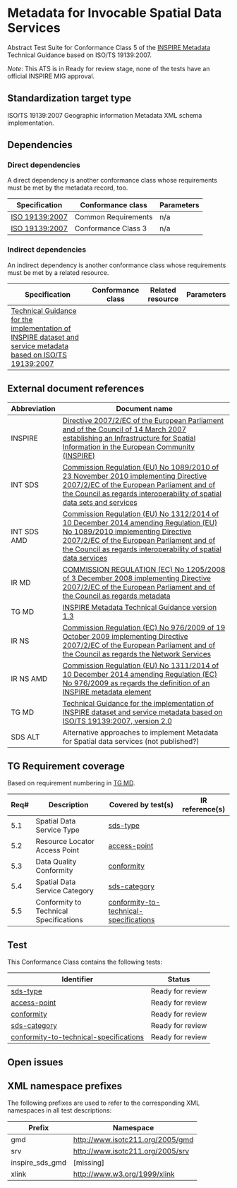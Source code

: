 # Metadata for Invocable Spatial Data Services 

Abstract Test Suite for Conformance Class 5 of the [INSPIRE Metadata](http://inspire.ec.europa.eu/id/ats/metadata/2.0) Technical Guidance 
based on ISO/TS 19139:2007.

*Note*: This ATS is in Ready for review stage, none of the tests have an official INSPIRE MIG approval.
## Standardization target type

 ISO/TS 19139:2007 Geographic information Metadata XML schema implementation.

## Dependencies

### Direct dependencies

A direct dependency is another conformance class whose requirements must be met by the metadata record, too.

| Specification | Conformance class | Parameters | 
| ------------- | ----------------- | ---------- |
| [ISO 19139:2007](http://inspire.ec.europa.eu/id/ats/metadata/2.0/common) | Common Requirements | n/a |
| [ISO 19139:2007](#http://inspire.ec.europa.eu/id/ats/metadata/2.0/sds) | Conformance Class 3 | n/a |

### Indirect dependencies

An indirect dependency is another conformance class whose requirements must be met by a related resource.

| Specification | Conformance class | Related resource | Parameters |
| ------------- | ----------------- | ---------------- | ---------- |
| [Technical Guidance for the implementation of INSPIRE dataset and service metadata based on ISO/TS 19139:2007](#ref_TG_MD) |
 
## External document references

| Abbreviation | Document name                       |
| ------------ | ----------------------------------- |
| INSPIRE <a name="ref_INSPIRE"></a> | [Directive 2007/2/EC of the European Parliament and of the Council of 14 March 2007 establishing an Infrastructure for Spatial Information in the European Community (INSPIRE)](http://eur-lex.europa.eu/legal-content/EN/TXT/PDF/?uri=CELEX:32007L0002&from=EN)
| INT SDS <a name="ref_INT_SDS"></a> | [Commission Regulation (EU) No 1089/2010 of 23 November 2010 implementing Directive 2007/2/EC of the European Parliament and of the Council as regards interoperability of spatial data sets and services](http://eur-lex.europa.eu/legal-content/EN/TXT/PDF/?uri=OJ:L:2010:323:FULL&from=EN)
| INT SDS AMD <a name="ref_INT_SDS_AMD"></a> | [Commission Regulation (EU) No 1312/2014 of 10 December 2014 amending Regulation (EU) No 1089/2010 implementing Directive 2007/2/EC of the European Parliament and of the Council as regards interoperability of spatial data services](http://eur-lex.europa.eu/legal-content/EN/TXT/PDF/?uri=CELEX:32014R1312&from=EN)
| IR MD <a name="ref_IR_MD"></a>  | [COMMISSION REGULATION (EC) No 1205/2008 of 3 December 2008 implementing Directive 2007/2/EC of the European Parliament and of the Council as regards metadata](http://eur-lex.europa.eu/LexUriServ/LexUriServ.do?uri=OJ:L:2008:326:0012:0030:EN:PDF)
| TG MD <a name="ref_TG_MD"></a> | [INSPIRE Metadata Technical Guidance version 1.3](http://inspire.jrc.ec.europa.eu/documents/Metadata/MD_IR_and_ISO_20131029.pdf)
| IR NS <a name="ref_IR_NS"></a>   | [Commission Regulation (EC) No 976/2009 of 19 October 2009 implementing Directive 2007/2/EC of the European Parliament and of the Council as regards the Network Services](http://eur-lex.europa.eu/legal-content/EN/TXT/PDF/?uri=CELEX:32009R0976&from=EN)
| IR NS AMD <a name="ref_IR_NS_AMD"></a> | [Commission Regulation (EU) No 1311/2014 of 10 December 2014 amending Regulation (EC) No 976/2009 as regards the definition of an INSPIRE metadata element](http://eur-lex.europa.eu/legal-content/EN/TXT/PDF/?uri=CELEX:32014R1311&from=EN)
| TG MD <a name="ref_TG_MD"></a> | [Technical Guidance for the implementation of INSPIRE dataset and service metadata based on ISO/TS 19139:2007, version 2.0](https://inspire.ec.europa.eu/sites/default/files/documents/metadata/inspire-tg-metadata-iso19139-2.0.1.pdf)
| SDS ALT <a name="ref_SDS_alt"></a> | Alternative approaches to implement Metadata for Spatial data services (not published?)

## TG Requirement coverage

Based on requirement numbering in [TG MD](#ref_TG_MD).

| Req#   | Description                          | Covered by test(s)                 | IR reference(s)                  |
| ------ | ------------------------------------ | ---------------------------------- | -------------------------------- |
| 5.1      | Spatial Data Service Type               | [sds-type](http://inspire.ec.europa.eu/id/ats/metadata/2.0/sds-invocable/sds-type) | |
| 5.2      | Resource Locator Access Point               | [access-point](http://inspire.ec.europa.eu/id/ats/metadata/2.0/sds-invocable/access-point) | |
| 5.3      | Data Quality Conformity               | [conformity](http://inspire.ec.europa.eu/id/ats/metadata/2.0/sds-invocable/conformity) | |
| 5.4      | Spatial Data Service Category              | [sds-category](http://inspire.ec.europa.eu/id/ats/metadata/2.0/sds-invocable/sds-category) | |
| 5.5      | Conformity to Technical Specifications               | [conformity-to-technical-specifications](http://inspire.ec.europa.eu/id/ats/metadata/2.0/sds-invoable/conformity-to-technical-specifications) | |


## Test

This Conformance Class contains the following tests:

| Identifier                                                        | Status   |
| ----------------------------------------------------------------- | -------- |
| [sds-type](http://inspire.ec.europa.eu/id/ats/metadata/2.0/sds-invocable/sds-type) |  Ready for review  |
| [access-point](http://inspire.ec.europa.eu/id/ats/metadata/2.0/sds-invocable/access-point) |  Ready for review  |
| [conformity](http://inspire.ec.europa.eu/id/ats/metadata/2.0/sds-invocable/conformity) |  Ready for review  |
| [sds-category](http://inspire.ec.europa.eu/id/ats/metadata/2.0/sds-invocable/sds-category) |  Ready for review  |
| [conformity-to-technical-specifications](http://inspire.ec.europa.eu/id/ats/metadata/2.0/sds-invocable/conformity-to-technical-specifications) |  Ready for review  |


## Open issues


## XML namespace prefixes <a name="namespaces"></a>

The following prefixes are used to refer to the corresponding XML namespaces in all test descriptions:

Prefix         | Namespace
-------------- | -------------------------------------------------
gmd | http://www.isotc211.org/2005/gmd
srv | http://www.isotc211.org/2005/srv
inspire\_sds_gmd | [missing]
xlink          | http://www.w3.org/1999/xlink
